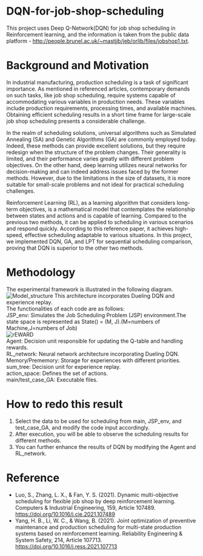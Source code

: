# DQN-for-job-shop-scheduling
This project uses Deep Q-Network(DQN) for job shop scheduling in Reinforcement learning, and the information is taken from the public data platform - http://people.brunel.ac.uk/~mastjjb/jeb/orlib/files/jobshop1.txt.

# Background and Motivation
In industrial manufacturing, production scheduling is a task of significant importance. As mentioned in referenced articles, contemporary demands on such tasks, like job shop scheduling, require systems capable of accommodating various variables in production needs. These variables include production requirements, processing times, and available machines. Obtaining efficient scheduling results in a short time frame for large-scale job shop scheduling presents a considerable challenge.

In the realm of scheduling solutions, universal algorithms such as Simulated Annealing (SA) and Genetic Algorithms (GA) are commonly employed today. Indeed, these methods can provide excellent solutions, but they require redesign when the structure of the problem changes. Their generality is limited, and their performance varies greatly with different problem objectives. On the other hand, deep learning utilizes neural networks for decision-making and can indeed address issues faced by the former methods. However, due to the limitations in the size of datasets, it is more suitable for small-scale problems and not ideal for practical scheduling challenges.

Reinforcement Learning (RL), as a learning algorithm that considers long-term objectives, is a mathematical model that contemplates the relationship between states and actions and is capable of learning. Compared to the previous two methods, it can be applied to scheduling in various scenarios and respond quickly. According to this reference paper, it achieves high-speed, effective scheduling adaptable to various situations. In this project, we implemented DQN, GA, and LPT for sequential scheduling comparison, proving that DQN is superior to the other two methods.

# Methodology
The experimental framework is illustrated in the following diagram.  
![Model_structure](https://github.com/jack781114/DQN-for-job-shop-scheduling/assets/102982532/7900ee85-b7e6-4cf2-bda3-3233beee762b)
This architecture incorporates Dueling DQN and experience replay.  
The functionalities of each code are as follows:  
JSP_env: Simulates the Job Scheduling Problem (JSP) environment.The state space is represented as State() = (M, J).(M=numbers of Machine,J=numbers of Job)  
![rEWARD](https://github.com/jack781114/DQN-for-job-shop-scheduling/assets/102982532/40334e60-7453-457a-b6f1-8b3d59de5ca2)  
Agent: Decision unit responsible for updating the Q-table and handling rewards.  
RL_network: Neural network architecture incorporating Dueling DQN.  
Memory/Prememory: Storage for experiences with different priorities.  
sum_tree: Decision unit for experience replay.  
action_space: Defines the set of actions.  
main/test_case_GA: Executable files.  

# How to redo this result
1. Select the data to be used for scheduling from main, JSP_env, and test_case_GA, and modify the code input accordingly.
2. After execution, you will be able to observe the scheduling results for different methods.
3. You can further enhance the results of DQN by modifying the Agent and RL_network.

# Reference
- Luo, S., Zhang, L. X., & Fan, Y. S. (2021). Dynamic multi-objective scheduling for flexible job shop by deep reinforcement learning. Computers & Industrial Engineering, 159, Article 107489. https://doi.org/10.1016/j.cie.2021.107489 
- Yang, H. B., Li, W. C., & Wang, B. (2021). Joint optimization of preventive maintenance and production scheduling for multi-state production systems based on reinforcement learning. Reliability Engineering & System Safety, 214, Article 107713. https://doi.org/10.1016/j.ress.2021.107713



